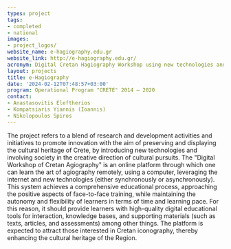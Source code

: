 ```yaml
---
types: project
tags:
- completed
- national
images:
- project_logos/
website_name: e-hagiography.edu.gr
website_link: http://e-hagiography.edu.gr/
acronym: Digital Cretan Hagiography Workshop using new technologies and 3D virtual reality
layout: projects
title: e-Hagiography 
date: '2024-02-12T07:48:57+03:00'
program: Operational Program "CRETE" 2014 – 2020        
contact:
- Anastasovitis Eleftherios
- Kompatsiaris Yiannis (Ioannis)
- Nikolopoulos Spiros
---
```

<p>
The project refers to a blend of research and development activities and initiatives to promote innovation with the aim of preserving and displaying the cultural heritage of Crete, by introducing new technologies and involving society in the creative direction of cultural pursuits. The "Digital Workshop of Cretan Agiography" is an online platform through which one can learn the art of agiography remotely, using a computer, leveraging the internet and new technologies (either synchronously or asynchronously). This system achieves a comprehensive educational process, approaching the positive aspects of face-to-face training, while maintaining the autonomy and flexibility of learners in terms of time and learning pace. For this reason, it should provide learners with high-quality digital educational tools for interaction, knowledge bases, and supporting materials (such as texts, articles, and assessments) among other things. The platform is expected to attract those interested in Cretan iconography, thereby enhancing the cultural heritage of the Region.
</p>